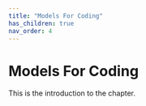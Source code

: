 ```yaml
---
title: "Models For Coding"
has_children: true
nav_order: 4
---
```


# Models For Coding
This is the introduction to the chapter.
